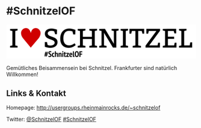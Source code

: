 # #SchnitzelOF
![#SchnitzelOF](./schnitzelof.logo.png)

Gemütliches Beisammensein bei Schnitzel. Frankfurter sind natürlich Willkommen!

## Links &amp; Kontakt

Homepage: <http://usergroups.rheinmainrocks.de/~schnitzelof>


Twitter: [@SchnitzelOF](https://twitter.com/@SchnitzelOF) [#SchnitzelOF](https://twitter.com/search?q=%23SchnitzelOF)









